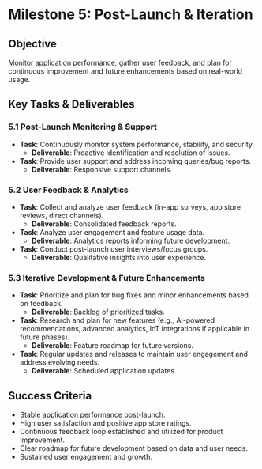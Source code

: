 # Milestone 5: Post-Launch & Iteration

## Objective
Monitor application performance, gather user feedback, and plan for continuous improvement and future enhancements based on real-world usage.

## Key Tasks & Deliverables

### 5.1 Post-Launch Monitoring & Support
- **Task**: Continuously monitor system performance, stability, and security.
  - **Deliverable**: Proactive identification and resolution of issues.
- **Task**: Provide user support and address incoming queries/bug reports.
  - **Deliverable**: Responsive support channels.

### 5.2 User Feedback & Analytics
- **Task**: Collect and analyze user feedback (in-app surveys, app store reviews, direct channels).
  - **Deliverable**: Consolidated feedback reports.
- **Task**: Analyze user engagement and feature usage data.
  - **Deliverable**: Analytics reports informing future development.
- **Task**: Conduct post-launch user interviews/focus groups.
  - **Deliverable**: Qualitative insights into user experience.

### 5.3 Iterative Development & Future Enhancements
- **Task**: Prioritize and plan for bug fixes and minor enhancements based on feedback.
  - **Deliverable**: Backlog of prioritized tasks.
- **Task**: Research and plan for new features (e.g., AI-powered recommendations, advanced analytics, IoT integrations if applicable in future phases).
  - **Deliverable**: Feature roadmap for future versions.
- **Task**: Regular updates and releases to maintain user engagement and address evolving needs.
  - **Deliverable**: Scheduled application updates.

## Success Criteria
- Stable application performance post-launch.
- High user satisfaction and positive app store ratings.
- Continuous feedback loop established and utilized for product improvement.
- Clear roadmap for future development based on data and user needs.
- Sustained user engagement and growth.